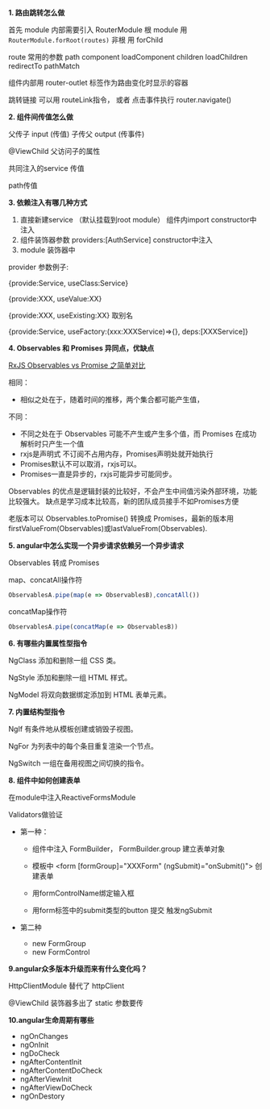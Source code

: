 **1. 路由跳转怎么做**

首先 module 内部需要引入 RouterModule 根 module 用 `RouterModule.forRoot(routes)` 非根 用 forChild

route 常用的参数 path component loadComponent children loadChildren redirectTo pathMatch

组件内部用 router-outlet 标签作为路由变化时显示的容器

跳转链接 可以用 routeLink指令， 或者 点击事件执行 router.navigate()

**2. 组件间传值怎么做**

父传子 input (传值) 子传父 output (传事件)

@ViewChild 父访问子的属性

共同注入的service 传值

path传值

**3. 依赖注入有哪几种方式**
 1. 直接新建service （默认挂载到root module） 组件内import constructor中注入
 2. 组件装饰器参数 providers:[AuthService] constructor中注入
 3. module 装饰器中

provider 参数例子:

{provide:Service, useClass:Service}

{provide:XXX, useValue:XX}

{provide:XXX, useExisting:XX} 取别名

{provide:Service, useFactory:(xxx:XXXService)=>{}, deps:[XXXService]}

**4. Observables 和 Promises 异同点，优缺点**

[RxJS Observables vs Promise 之简单对比](https://juejin.cn/post/6844903849086418952)

相同：

 * 相似之处在于，随着时间的推移，两个集合都可能产生值，

不同：

* 不同之处在于 Observables 可能不产生或产生多个值，而 Promises 在成功解析时只产生一个值
* rxjs是声明式 不订阅不占用内存，Promises声明处就开始执行
* Promises默认不可以取消，rxjs可以。
* Promises一直是异步的，rxjs可能异步可能同步。

Observables 的优点是逻辑封装的比较好，不会产生中间值污染外部环境，功能比较强大。 缺点是学习成本比较高，新的团队成员接手不如Promises方便

老版本可以 Observables.toPromise() 转换成 Promises，最新的版本用 firstValueFrom(Observables)或lastValueFrom(Observables).

**5. angular中怎么实现一个异步请求依赖另一个异步请求**

Observables 转成 Promises

map、concatAll操作符

```ts
ObservablesA.pipe(map(e => ObservablesB),concatAll())
```
concatMap操作符
```ts
ObservablesA.pipe(concatMap(e => ObservablesB))
```

**6. 有哪些内置属性型指令**

NgClass
添加和删除一组 CSS 类。

NgStyle
添加和删除一组 HTML 样式。

NgModel
将双向数据绑定添加到 HTML 表单元素。

**7. 内置结构型指令**

NgIf
有条件地从模板创建或销毁子视图。

NgFor
为列表中的每个条目重复渲染一个节点。

NgSwitch
一组在备用视图之间切换的指令。

**8. 组件中如何创建表单**

在module中注入ReactiveFormsModule

Validators做验证

* 第一种：

  * 组件中注入 FormBuilder， FormBuilder.group 建立表单对象

  * 模板中 <form [formGroup]="XXXForm" (ngSubmit)="onSubmit()"> 创建表单

  * 用formControlName绑定输入框

  * 用form标签中的submit类型的button 提交 触发ngSubmit
    
* 第二种
  *  new FormGroup
  * new FormControl
    
**9.angular众多版本升级而来有什么变化吗？**

HttpClientModule 替代了 httpClient

@ViewChild 装饰器多出了 static 参数要传

**10.angular生命周期有哪些**

* ngOnChanges
* ngOnInit
* ngDoCheck
* ngAfterContentInit
* ngAfterContentDoCheck
* ngAfterViewInit
* ngAfterViewDoCheck
* ngOnDestory
